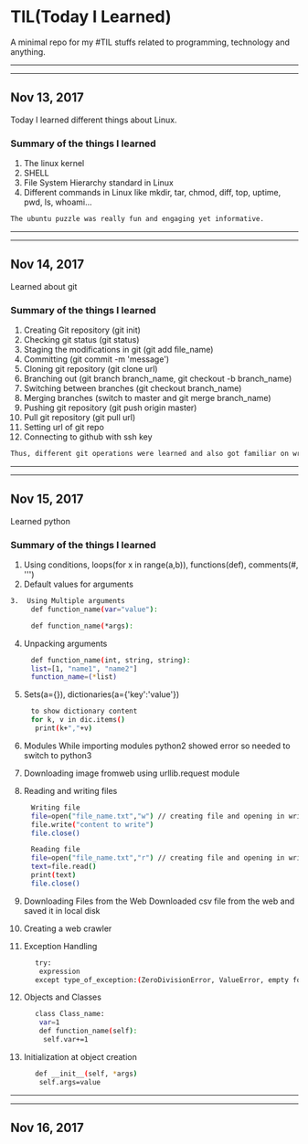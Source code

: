 # TIL(Today I Learned)
A minimal repo for my #TIL stuffs related to programming, technology and anything.

-----
-----


## Nov 13, 2017

Today I learned different things about Linux.

### Summary of the things I learned
 1. The linux kernel
 2. SHELL
 3. File System Hierarchy standard in Linux
 4. Different commands in Linux like mkdir, tar, chmod, diff, top, uptime, pwd, ls, whoami...

```bash
The ubuntu puzzle was really fun and engaging yet informative.
```

-----
-----


## Nov 14, 2017

Learned about git

### Summary of the things I learned
 1.  Creating Git repository (git init)
 2.  Checking git status (git status)
 3.  Staging the modifications in git (git add file_name)
 4.  Committing (git commit -m 'message')
 5.  Cloning git repository (git clone url)
 6.  Branching out (git branch branch_name, git checkout -b branch_name)
 7.  Switching between branches (git checkout branch_name)
 8.  Merging branches (switch to master and git merge branch_name)
 9.  Pushing git repository (git push origin master)
 10. Pull git repository (git pull url)
 11. Setting url of git repo
 12. Connecting to github with ssh key
 ``` bash
 Thus, different git operations were learned and also got familiar on writing TIL.
 ```

-----
-----


## Nov 15, 2017
Learned python

### Summary of the things I learned
 1.  Using conditions, loops(for x in range(a,b)), functions(def), comments(#, ''')
 2.  Default values for arguments
 ``` bash
 3.  Using Multiple arguments
      def function_name(var="value"):
 ```
 ``` bash
      def function_name(*args):
 ```
 4.  Unpacking arguments
 ``` bash
      def function_name(int, string, string):
      list=[1, "name1", "name2"]
      function_name=(*list)
 ```

 5.  Sets(a={}), dictionaries(a={'key':'value'})
 ``` bash
      to show dictionary content
      for k, v in dic.items()
       print(k+","+v)
 ```
 6.  Modules
      While importing modules python2 showed error so needed to switch to python3
 
 7.  Downloading image fromweb using urllib.request module
 8.  Reading and writing files
 ``` bash
      Writing file
      file=open("file_name.txt","w") // creating file and opening in write mode
      file.write("content to write")
      file.close()

      Reading file
      file=open("file_name.txt","r") // creating file and opening in write mode
      text=file.read()
      print(text)
      file.close()

 ```
 9.  Downloading Files from the Web
      Downloaded csv file from the web and saved it in local disk
 
10.  Creating a web crawler
11.  Exception Handling
``` bash
      try:
       expression
      except type_of_exception:(ZeroDivisionError, ValueError, empty for all types)
```
12.  Objects and Classes
``` bash
      class Class_name:
       var=1
       def function_name(self):
        self.var+=1
```
13.  Initialization at object creation
``` bash
      def __init__(self, *args)
       self.args=value
```

-----
-----


## Nov 16, 2017
